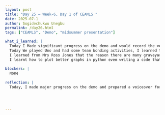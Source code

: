 ```yaml
---
layout: post
title: "Day 25 – Week-6, Day 1 of CEAMLS "
date: 2025-07-1
author: Sogidechukwu Unegbu
permalink: /day26.html
tags: ["CEAMLS", "Demo", "midsummer presentation"]

what_i_learned: |  
  Today I Made significant progress on the demo and would record the voiceover that will be played during the presentation tommorrow.
  Today We played Uno and had some team bonding activities, I learned that the blank wildcards in uno meant that you can make up the rule for the card
  I learned from Mrs Ross Jones that the reason there are many graveyards in Baltimore is because of the Civil war.
  I learnt how to plot better graphs in python even writing a code that plots two scatterplots in on figure graph. making comparison of two graphs that are side by side easier.
  
blockers: |
  None
  
reflection: |
  Today, I made major progress on the demo and prepared a voiceover for tomorrow’s presentation. I enjoyed team bonding through Uno and learned that the blank wildcards allow players to create their own rules. I also improved my Python graphing skills by plotting two scatterplots in one graph and learned a bit of local history about Baltimore’s many Civil War-era graveyards. The day was fruitful.
  

  
   
---
```


